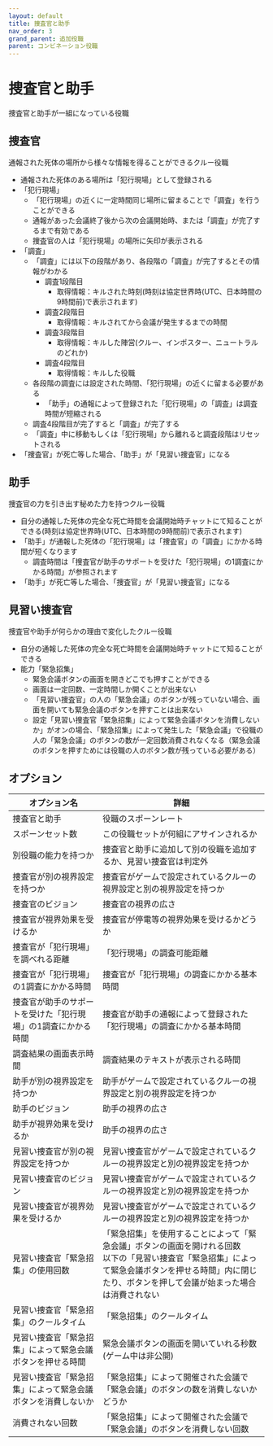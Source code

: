 ```yaml
---
layout: default
title: 捜査官と助手
nav_order: 3
grand_parent: 追加役職
parent: コンビネーション役職
---
```


# 捜査官と助手

捜査官と助手が一組になっている役職

## 捜査官
通報された死体の場所から様々な情報を得ることができるクルー役職
- 通報された死体のある場所は「犯行現場」として登録される
- 「犯行現場」
  - 「犯行現場」の近くに一定時間同じ場所に留まることで「調査」を行うことができる
  - 通報があった会議終了後から次の会議開始時、または「調査」が完了するまで有効である
  - 捜査官の人は「犯行現場」の場所に矢印が表示される
- 「調査」
  - 「調査」には以下の段階があり、各段階の「調査」が完了するとその情報がわかる
    - 調査1段階目
      - 取得情報：キルされた時刻(時刻は協定世界時(UTC、日本時間の9時間前)で表示されます)
    - 調査2段階目
      - 取得情報：キルされてから会議が発生するまでの時間
    - 調査3段階目
      - 取得情報：キルした陣営(クルー、インポスター、ニュートラルのどれか)
    - 調査4段階目
      - 取得情報：キルした役職
  - 各段階の調査には設定された時間、「犯行現場」の近くに留まる必要がある
    - 「助手」の通報によって登録された「犯行現場」の「調査」は調査時間が短縮される
  - 調査4段階目が完了すると「調査」が完了する
  - 「調査」中に移動もしくは「犯行現場」から離れると調査段階はリセットされる
- 「捜査官」が死亡等した場合、「助手」が「見習い捜査官」になる

## 助手
捜査官の力を引き出す秘めた力を持つクルー役職
- 自分の通報した死体の完全な死亡時間を会議開始時チャットにて知ることができる(時刻は協定世界時(UTC、日本時間の9時間前)で表示されます)
- 「助手」が通報した死体の「犯行現場」は「捜査官」の「調査」にかかる時間が短くなります
  - 調査時間は「捜査官が助手のサポートを受けた「犯行現場」の1調査にかかる時間」が参照されます
- 「助手」が死亡等した場合、「捜査官」が「見習い捜査官」になる

## 見習い捜査官
捜査官や助手が何らかの理由で変化したクルー役職
- 自分の通報した死体の完全な死亡時間を会議開始時チャットにて知ることができる
- 能力「緊急招集」
  - 緊急会議ボタンの画面を開きどこでも押すことができる
  - 画面は一定回数、一定時間しか開くことが出来ない
  - 「見習い捜査官」の人の「緊急会議」のボタンが残っていない場合、画面を開いても緊急会議のボタンを押すことは出来ない
  - 設定「見習い捜査官「緊急招集」によって緊急会議ボタンを消費しないか」がオンの場合、「緊急招集」によって発生した「緊急会議」で役職の人の「緊急会議」のボタンの数が一定回数消費されなくなる（緊急会議のボタンを押すためには役職の人のボタン数が残っている必要がある）　

## オプション

|  オプション名 |  詳細  |
| ---- | ---- |
|  捜査官と助手  | 役職のスポーンレート |
|  スポーンセット数  | この役職セットが何組にアサインされるか |
|  別役職の能力を持つか  | 捜査官と助手に追加して別の役職を追加するか、見習い捜査官は判定外 |
|  捜査官が別の視界設定を持つか  | 捜査官がゲームで設定されているクルーの視界設定と別の視界設定を持つか |
|  捜査官のビジョン  | 捜査官の視界の広さ |
|  捜査官が視界効果を受けるか  | 捜査官が停電等の視界効果を受けるかどうか |
|  捜査官が「犯行現場」を調べれる距離  | 「犯行現場」の調査可能距離 |
|  捜査官が「犯行現場」の1調査にかかる時間  | 捜査官が「犯行現場」の調査にかかる基本時間 |
|  捜査官が助手のサポートを受けた「犯行現場」の1調査にかかる時間  | 捜査官が助手の通報によって登録された「犯行現場」の調査にかかる基本時間 |
|  調査結果の画面表示時間  | 調査結果のテキストが表示される時間 |
|  助手が別の視界設定を持つか  | 助手がゲームで設定されているクルーの視界設定と別の視界設定を持つか |
|  助手のビジョン  | 助手の視界の広さ |
|  助手が視界効果を受けるか  | 助手の視界の広さ |
|  見習い捜査官が別の視界設定を持つか  | 見習い捜査官がゲームで設定されているクルーの視界設定と別の視界設定を持つか |
|  見習い捜査官のビジョン  | 見習い捜査官がゲームで設定されているクルーの視界設定と別の視界設定を持つか |
|  見習い捜査官が視界効果を受けるか  | 見習い捜査官がゲームで設定されているクルーの視界設定と別の視界設定を持つか |
|  見習い捜査官「緊急招集」の使用回数  | 「緊急招集」を使用することによって「緊急会議」ボタンの画面を開けれる回数<br>以下の「見習い捜査官「緊急招集」によって緊急会議ボタンを押せる時間」内に閉じたり、ボタンを押して会議が始まった場合は消費されない |
|  見習い捜査官「緊急招集」のクールタイム  | 「緊急招集」のクールタイム |
|  見習い捜査官「緊急招集」によって緊急会議ボタンを押せる時間  | 緊急会議ボタンの画面を開いていれる秒数(ゲーム中は非公開) |
|  見習い捜査官「緊急招集」によって緊急会議ボタンを消費しないか  | 「緊急招集」によって開催された会議で「緊急会議」のボタンの数を消費しないかどうか |
|  消費されない回数  | 「緊急招集」によって開催された会議で「緊急会議」のボタンを消費しない回数 |

